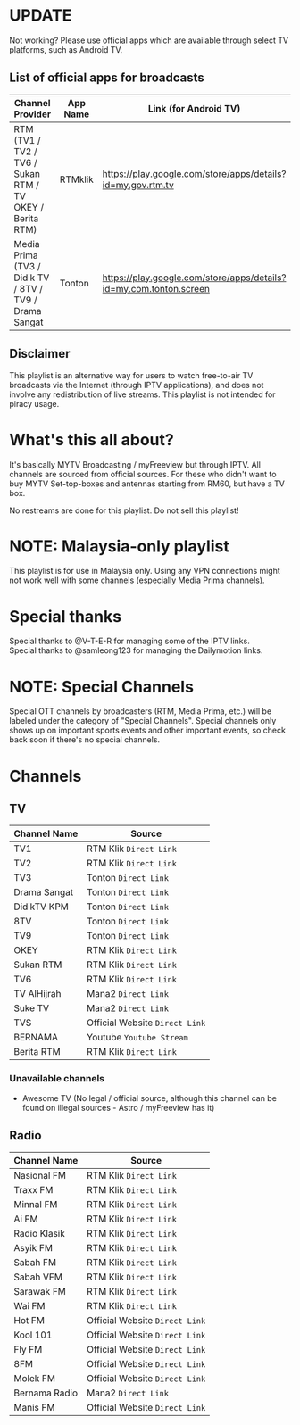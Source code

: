# UPDATE
Not working? Please use official apps which are available through select TV platforms, such as Android TV.
## List of official apps for broadcasts
| Channel Provider | App Name | Link (for Android TV) |
|--|--|--|
| RTM (TV1 / TV2 / TV6 / Sukan RTM / TV OKEY / Berita RTM) | RTMklik | https://play.google.com/store/apps/details?id=my.gov.rtm.tv |
| Media Prima (TV3 / Didik TV / 8TV / TV9 / Drama Sangat | Tonton | https://play.google.com/store/apps/details?id=my.com.tonton.screen |
## Disclaimer
This playlist is an alternative way for users to watch free-to-air TV broadcasts via the Internet (through IPTV applications), and does not involve any redistribution of live streams. This playlist is not intended for piracy usage.

# What's this all about?
It's basically MYTV Broadcasting / myFreeview but through IPTV. All channels are sourced from official sources. For these who didn't want to buy MYTV Set-top-boxes and antennas starting from RM60, but have a TV box.  
  
No restreams are done for this playlist. Do not sell this playlist!

# NOTE: Malaysia-only playlist
This playlist is for use in Malaysia only. Using any VPN connections might not work well with some channels (especially Media Prima channels).

# Special thanks
Special thanks to @V-T-E-R for managing some of the IPTV links.  
Special thanks to @samleong123 for managing the Dailymotion links.

# NOTE: Special Channels
Special OTT channels by broadcasters (RTM, Media Prima, etc.) will be labeled under the category of "Special Channels". Special channels only shows up on important sports events and other important events, so check back soon if there's no special channels.

# Channels
## TV
| Channel Name | Source |
|--|--|
| TV1 | RTM Klik `Direct Link` |
| TV2 | RTM Klik `Direct Link` |
| TV3 | Tonton  `Direct Link` |
| Drama Sangat | Tonton  `Direct Link` |
| DidikTV KPM | Tonton  `Direct Link` |
| 8TV | Tonton  `Direct Link` |
| TV9 | Tonton  `Direct Link` |
| OKEY | RTM Klik `Direct Link` |
| Sukan RTM | RTM Klik `Direct Link` |
| TV6 | RTM Klik `Direct Link` |
| TV AlHijrah | Mana2 `Direct Link` |
| Suke TV | Mana2 `Direct Link` | 
| TVS | Official Website `Direct Link` |
| BERNAMA | Youtube `Youtube Stream` |
| Berita RTM | RTM Klik `Direct Link` |
### Unavailable channels
 - Awesome TV (No legal / official source, although this channel can be found on illegal sources - Astro / myFreeview has it)
## Radio
| Channel Name | Source |
|--|--|
| Nasional FM | RTM Klik `Direct Link` |
| Traxx FM | RTM Klik `Direct Link` |
| Minnal FM | RTM Klik `Direct Link` |
| Ai FM | RTM Klik `Direct Link` |
| Radio Klasik | RTM Klik `Direct Link` |
| Asyik FM | RTM Klik `Direct Link` |
| Sabah FM | RTM Klik `Direct Link` |
| Sabah VFM | RTM Klik `Direct Link` |
| Sarawak FM | RTM Klik `Direct Link` |
| Wai FM | RTM Klik `Direct Link` |
| Hot FM | Official Website `Direct Link` |
| Kool 101 | Official Website `Direct Link` |
| Fly FM | Official Website `Direct Link` |
| 8FM | Official Website `Direct Link` |
| Molek FM | Official Website `Direct Link` |
| Bernama Radio | Mana2 `Direct Link` |
| Manis FM | Official Website `Direct Link` |
